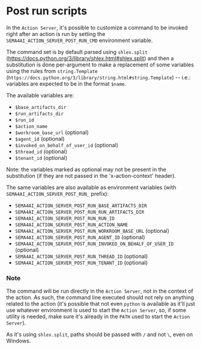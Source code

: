 # Post run scripts

In the `Action Server`, it's possible to customize a command to be invoked right after
an action is run by setting the `SEMA4AI_ACTION_SERVER_POST_RUN_CMD` environment variable.

The command set is by default parsed using `shlex.split` (https://docs.python.org/3/library/shlex.html#shlex.split)
and then a substitution is done per-argument to make a replacement of some variables using the rules from `string.Template` (`https://docs.python.org/3/library/string.html#string.Template`) -- i.e.: variables are expected to be in the format `$name`.

The available variables are:

- `$base_artifacts_dir`
- `$run_artifacts_dir`
- `$run_id`
- `$action_name`
- `$workroom_base_url` (optional)
- `$agent_id` (optional)
- `$invoked_on_behalf_of_user_id` (optional)
- `$thread_id` (optional)
- `$tenant_id` (optional)

Note: the variables marked as optional may not be present in the substitution (if they are not passed in the 'x-action-context' header).

The same variables are also available as environment variables (with `SEMA4AI_ACTION_SERVER_POST_RUN_` prefix):

- `SEMA4AI_ACTION_SERVER_POST_RUN_BASE_ARTIFACTS_DIR`
- `SEMA4AI_ACTION_SERVER_POST_RUN_RUN_ARTIFACTS_DIR`
- `SEMA4AI_ACTION_SERVER_POST_RUN_RUN_ID`
- `SEMA4AI_ACTION_SERVER_POST_RUN_ACTION_NAME`
- `SEMA4AI_ACTION_SERVER_POST_RUN_WORKROOM_BASE_URL` (optional)
- `SEMA4AI_ACTION_SERVER_POST_RUN_AGENT_ID` (optional)
- `SEMA4AI_ACTION_SERVER_POST_RUN_INVOKED_ON_BEHALF_OF_USER_ID` (optional)
- `SEMA4AI_ACTION_SERVER_POST_RUN_THREAD_ID` (optional)
- `SEMA4AI_ACTION_SERVER_POST_RUN_TENANT_ID` (optional)

### Note

The command will be run directly in the `Action Server`, not in the context of the action. As such,
the command line executed should not rely on anything related to the action (it's possible that
not even `python` is available as it'll just use whatever environment is used to start
the `Action Server`, so, if some utility is needed, make sure it's already in the `PATH` used
to start the `Action Server`).

As it's using `shlex.split`, paths should be passed with `/` and not `\`, even on Windows.
